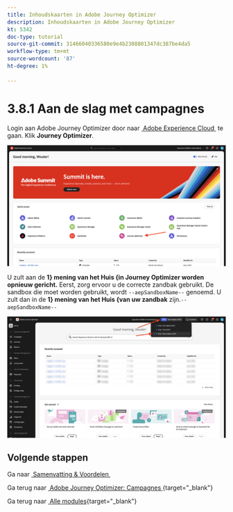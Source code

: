 ```yaml
---
title: Inhoudskaarten in Adobe Journey Optimizer
description: Inhoudskaarten in Adobe Journey Optimizer
kt: 5342
doc-type: tutorial
source-git-commit: 31466040336580e9e4b2308801347dc387be4da5
workflow-type: tm+mt
source-wordcount: '87'
ht-degree: 1%

---
```


# 3.8.1 Aan de slag met campagnes

Login aan Adobe Journey Optimizer door naar [&#x200B; Adobe Experience Cloud &#x200B;](https://experience.adobe.com) te gaan. Klik **Journey Optimizer**.

![&#x200B; ACOP &#x200B;](./../../../../modules/delivery-activation/ajo-b2c/ajob2c-1/images/acophome.png)

U zult aan de **1&rbrace; mening van het Huis {in Journey Optimizer worden opnieuw gericht.** Eerst, zorg ervoor u de correcte zandbak gebruikt. De sandbox die moet worden gebruikt, wordt `--aepSandboxName--` genoemd. U zult dan in de **1} mening van het Huis &lbrace;van uw zandbak** zijn.`--aepSandboxName--`

![&#x200B; ACOP &#x200B;](./../../../../modules/delivery-activation/ajo-b2c/ajob2c-1/images/acoptriglp.png)

## Volgende stappen

Ga naar [&#x200B; Samenvatting &amp; Voordelen &#x200B;](./summary.md)

Ga terug naar [&#x200B; Adobe Journey Optimizer: Campagnes &#x200B;](./ajocampaigns.md){target="_blank"}

Ga terug naar [&#x200B; Alle modules &#x200B;](./../../../../overview.md){target="_blank"}
